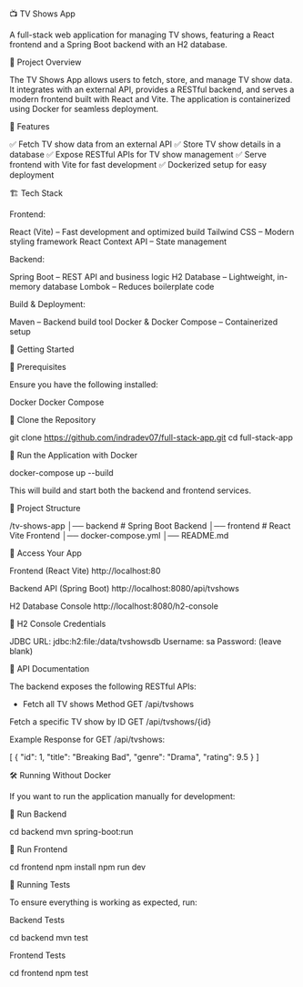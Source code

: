 📺 TV Shows App

A full-stack web application for managing TV shows, featuring a React frontend and a Spring Boot backend with an H2 database.

📖 Project Overview

The TV Shows App allows users to fetch, store, and manage TV show data. It integrates with an external API, provides a RESTful backend, and serves a modern frontend built with React and Vite. The application is containerized using Docker for seamless deployment.

🚀 Features

✅ Fetch TV show data from an external API
✅ Store TV show details in a database
✅ Expose RESTful APIs for TV show management
✅ Serve frontend with Vite for fast development
✅ Dockerized setup for easy deployment

🏗️ Tech Stack

Frontend:

React (Vite) – Fast development and optimized build 
Tailwind CSS – Modern styling framework 
React Context API – State management

Backend:

Spring Boot – REST API and business logic 
H2 Database – Lightweight, in-memory database 
Lombok – Reduces boilerplate code

Build & Deployment:

Maven – Backend build tool 
Docker & Docker Compose – Containerized setup

🏁 Getting Started

🔹 Prerequisites

Ensure you have the following installed:

Docker 
Docker Compose

🔹 Clone the Repository

git clone https://github.com/indradev07/full-stack-app.git 
cd full-stack-app

🔹 Run the Application with Docker

docker-compose up --build

This will build and start both the backend and frontend services.

📂 Project Structure

/tv-shows-app 
│── backend # Spring Boot Backend
│── frontend # React Vite Frontend
│── docker-compose.yml
│── README.md

🔗 Access Your App

Frontend (React Vite) http://localhost:80

Backend API (Spring Boot) http://localhost:8080/api/tvshows

H2 Database Console http://localhost:8080/h2-console

🔹 H2 Console Credentials

JDBC URL: jdbc:h2:file:/data/tvshowsdb 
Username: sa 
Password: (leave blank)

📡 API Documentation

The backend exposes the following RESTful APIs:

- Fetch all TV shows
Method GET /api/tvshows 

Fetch a specific TV show by ID
GET /api/tvshows/{id} 

Example Response for 
GET /api/tvshows:

[ { "id": 1, "title": "Breaking Bad", "genre": "Drama", "rating": 9.5 } ]

🛠️ Running Without Docker

If you want to run the application manually for development:

🔹 Run Backend

cd backend mvn spring-boot:run

🔹 Run Frontend

cd frontend 
npm install 
npm run dev

🧪 Running Tests

To ensure everything is working as expected, run:

Backend Tests

cd backend 
mvn test

Frontend Tests

cd frontend 
npm test
